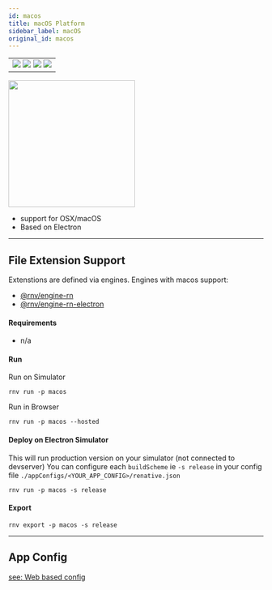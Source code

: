 ```yaml
---
id: macos
title: macOS Platform
sidebar_label: macOS
original_id: macos
---
```


<table>
  <tr>
  <td>
    <img src="https://img.shields.io/badge/Mac-yes-brightgreen.svg" />
    <img src="https://img.shields.io/badge/Windows-n/a-lightgrey.svg" />
    <img src="https://img.shields.io/badge/Linux-n/a-lightgrey.svg" />
    <img src="https://img.shields.io/badge/HostMode-n/a-lightgrey.svg" />
  </td>
  </tr>
</table>

<img className="platform-image" src="/img/rnv_macos.gif" height="250"/>


- support for OSX/macOS
- Based on Electron

---
## File Extension Support

<!--EXTENSION_SUPPORT_START-->

Extenstions are defined via engines. Engines with macos support: 
- [@rnv/engine-rn](../engines/engine-rn#extensions)
- [@rnv/engine-rn-electron](../engines/engine-rn-electron#extensions)

<!--EXTENSION_SUPPORT_END-->

#### Requirements

- n/a

#### Run

Run on Simulator

```
rnv run -p macos
```

Run in Browser

```
rnv run -p macos --hosted
```

#### Deploy on Electron Simulator

This will run production version on your simulator (not connected to devserver)
You can configure each `buildScheme` ie `-s release` in your config file `./appConfigs/<YOUR_APP_CONFIG>/renative.json`

```
rnv run -p macos -s release
```

#### Export

```
rnv export -p macos -s release
```

---
## App Config

[see: Web based config](../api/schemas/rnv.project.md)
